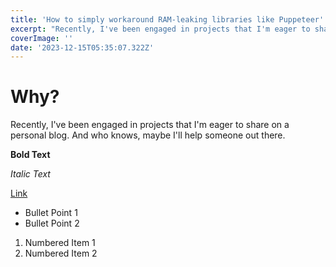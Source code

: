 ```yaml
---
title: 'How to simply workaround RAM-leaking libraries like Puppeteer'
excerpt: "Recently, I've been engaged in projects that I'm eager to share on a personal blog. And who knows, maybe I'll help someone out there."
coverImage: ''
date: '2023-12-15T05:35:07.322Z'
---
```


# Why?

Recently, I've been engaged in projects that I'm eager to share on a personal blog. And who knows, maybe I'll help someone out there.

**Bold Text**

_Italic Text_

[Link](https://www.example.com)

- Bullet Point 1
- Bullet Point 2

1. Numbered Item 1
2. Numbered Item 2
